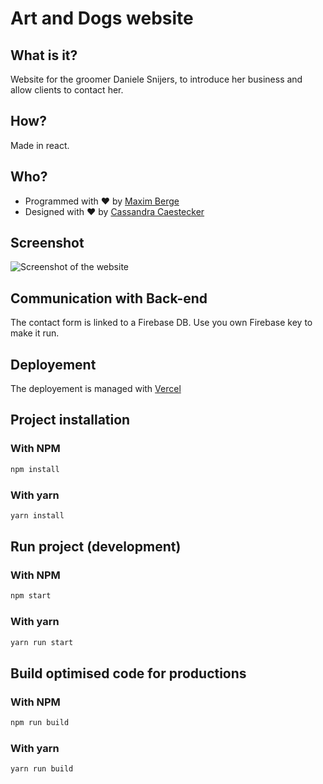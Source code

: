 # Art and Dogs website

## What is it?

Website for the groomer Daniele Snijers, to introduce her business and allow clients to contact her.

## How?

Made in react.

## Who?
- Programmed with ❤️ by [Maxim Berge](https://www.linkedin.com/in/maxim-berge/)
- Designed with ❤️ by [Cassandra Caestecker](https://www.linkedin.com/in/cassandra-caestecker/)

## Screenshot
![Screenshot of the website](screenshot-site.png)

## Communication with Back-end
The contact form is linked to a Firebase DB.
Use you own Firebase key to make it run.


## Deployement
The deployement is managed with [Vercel](https://vercel.com/)


## Project installation
### With NPM
```bash
npm install
```

### With yarn
```bash
yarn install
```

## Run project (development)
### With NPM
```bash
npm start
```

### With yarn
```bash
yarn run start
```

## Build optimised code for productions
### With NPM
```bash
npm run build
```

### With yarn
```bash
yarn run build
```
